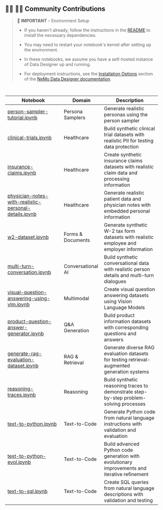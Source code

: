 ## 🙋‍♀️ 🙋‍♂️ Community Contributions

> 👋 **IMPORTANT** – Environment Setup
>
> - If you haven't already, follow the instructions in the [README](../../README.md) to install the necessary dependencies.
>
> - You may need to restart your notebook's kernel after setting up the environment.
>
> - In these notebooks, we assume you have a self-hosted instance of Data Designer up and running.
>
> - For deployment instructions, see the [Installation Options](https://docs.nvidia.com/nemo/microservices/latest/design-synthetic-data-from-scratch-or-seeds/index.html#installation-options) section of the [NeMo Data Designer documentation](https://docs.nvidia.com/nemo/microservices/latest/design-synthetic-data-from-scratch-or-seeds/index.html).

<br>



| Notebook                                          | Domain              | Description                                                     |
|---------------------------------------------------|---------------------|-----------------------------------------------------------------|
| [person-sampler-tutorial.ipynb](./advanced/person-samplers/person-sampler-tutorial.ipynb) | Persona Samplers    | Generate realistic personas using the person sampler |
| [clinical-trials.ipynb](./advanced/healthcare-datasets/clinical-trials.ipynb) | Healthcare          | Build synthetic clinical trial datasets with realistic PII for testing data protection |
| [insurance-claims.ipynb](./advanced/healthcare-datasets/insurance-claims.ipynb) | Healthcare          | Create synthetic insurance claims datasets with realistic claim data and processing information |
| [physician-notes-with-realistic-personal-details.ipynb](./advanced/healthcare-datasets/physician-notes-with-realistic-personal-details.ipynb) | Healthcare          | Generate realistic patient data and physician notes with embedded personal information |
| [w2-dataset.ipynb](./advanced/forms/w2-dataset.ipynb) | Forms & Documents   | Generate synthetic W-2 tax form datasets with realistic employee and employer information |
| [multi-turn-conversation.ipynb](./advanced/multi-turn-chat/multi-turn-conversation.ipynb) | Conversational AI   | Build synthetic conversational data with realistic person details and multi-turn dialogues |
| [visual-question-answering-using-vlm.ipynb](./advanced/multimodal/visual-question-answering-using-vlm.ipynb) | Multimodal          | Create visual question answering datasets using Vision Language Models |
| [product-question-answer-generator.ipynb](./advanced/qa-generation/product-question-answer-generator.ipynb) | Q&A Generation      | Build product information datasets with corresponding questions and answers |
| [generate-rag-evaluation-dataset.ipynb](./advanced/rag-examples/generate-rag-evaluation-dataset.ipynb) | RAG & Retrieval     | Generate diverse RAG evaluation datasets for testing retrieval-augmented generation systems |
| [reasoning-traces.ipynb](./advanced/reasoning/reasoning-traces.ipynb) | Reasoning           | Build synthetic reasoning traces to demonstrate step-by-step problem-solving processes |
| [text-to-python.ipynb](./advanced/text-to-code/text-to-python.ipynb) | Text-to-Code        | Generate Python code from natural language instructions with validation and evaluation |
| [text-to-python-evol.ipynb](./advanced/text-to-code/text-to-python-evol.ipynb) | Text-to-Code        | Build advanced Python code generation with evolutionary improvements and iterative refinement |
| [text-to-sql.ipynb](./advanced/text-to-code/text-to-sql.ipynb) | Text-to-Code        | Create SQL queries from natural language descriptions with validation and testing |
